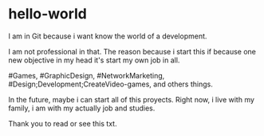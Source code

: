 # hello-world

I am in Git because i want know the world of a development. 

I am not professional in that. 
The reason because i start this if because one new objective in my head it's start my own job in all.

#Games, #GraphicDesign, #NetworkMarketing, #Design;Development;CreateVideo-games, and others things.

In the future, maybe i can start all of this proyects. Right now, i live with my family, i am with my actually job and studies.

Thank you to read or see this txt.
